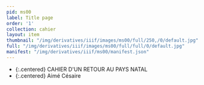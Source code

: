 ```yaml
---
pid: ms00
label: Title page
order: '1'
collection: cahier
layout: item
thumbnail: "/img/derivatives/iiif/images/ms00/full/250,/0/default.jpg"
full: "/img/derivatives/iiif/images/ms00/full/full/0/default.jpg"
manifest: "/img/derivatives/iiif/ms00/manifest.json"
---
```



- {:.centered} CAHIER D'UN RETOUR AU PAYS NATAL
- {:.centered} Aimé Césaire


